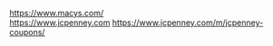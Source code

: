 



https://www.macys.com/    
https://www.jcpenney.com
https://www.jcpenney.com/m/jcpenney-coupons/   
